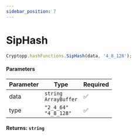 ```yaml
---
sidebar_position: 7
---
```


# SipHash

```js
Cryptopp.hashFunctions.SipHash(data, '4_8_128');
```

#### Parameters

| Parameter | Type                         | Required |
| --------- | ---------------------------- | -------- |
| data      | `string` <br/> `ArrayBuffer` | ✅       |
| type      | `"2_4_64"` <br/> `"4_8_128"` | ✅       |

#### Returns: `string`
